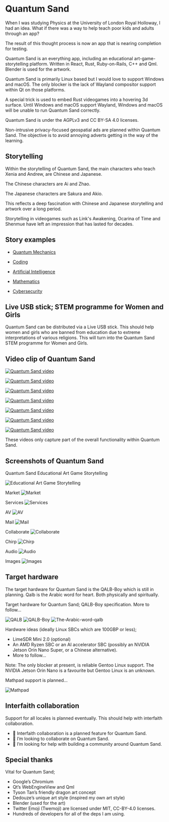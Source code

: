 # Quantum Sand

When I was studying Physics at the University of London Royal Holloway, I had an idea. What if there was a way to help teach poor kids and adults through an app?

The result of this thought process is now an app that is nearing completion for testing.

Quantum Sand is an everything app, including an educational art-game-storytelling platform. Written in React, Rust, Ruby-on-Rails, C++ and Qml. Blender is used for the artwork.

Quantum Sand is primarily Linux based but I would love to support Windows and macOS. The only blocker is the lack of Wayland compositor support within Qt on those platforms.

A special trick is used to embed Rust videogames into a hovering 3d surface. Until Windows and macOS support Wayland, Windows and macOS will be unable to run Quantum Sand correctly.

Quantum Sand is under the AGPLv3 and CC BY-SA 4.0 licenses.

Non-intrusive privacy-focused geospatial ads are planned within Quantum Sand. The objective is to avoid annoying adverts getting in the way of the learning.

## Storytelling

Within the storytelling of Quantum Sand, the main characters who teach Xenia and Andrew, are Chinese and Japanese.

The Chinese characters are Ai and Zhao.

The Japanese characters are Sakura and Akio.

This reflects a deep fascination with Chinese and Japanese storytelling and artwork over a long period.

Storytelling in videogames such as Link's Awakening, Ocarina of Time and Shenmue have left an impression that has lasted for decades.

## Story examples

* [Quantum Mechanics](https://github.com/quantumsand/quantumsand/blob/main/quantumsand-story/0003.quantum-mechanics/0001.introduction-to-quantum-mechanics.md)

* [Coding](https://github.com/quantumsand/quantumsand/blob/main/quantumsand-story/0004.coding/0001.introduction-to-coding.md)

* [Artificial Intelligence](https://github.com/quantumsand/quantumsand/blob/main/quantumsand-story/0002.artificial-intelligence/0001.introduction-to-artificial-intelligence.md)

* [Mathematics](https://github.com/quantumsand/quantumsand/blob/main/quantumsand-story/0005.mathematics/0001.introduction-to-mathematics.md)

* [Cybersecurity](https://github.com/quantumsand/quantumsand/blob/main/quantumsand-story/0006.cybersecurity/0001.introduction-to-cybersecurity.md)

## Live USB stick; STEM programme for Women and Girls

Quantum Sand can be distributed via a Live USB stick. This should help women and girls who are banned from education due to extreme interpretations of various religions. This will turn into the Quantum Sand STEM programme for Women and Girls.

## Video clip of Quantum Sand

[![Quantum Sand video](https://img.youtube.com/vi/8nM9mLc6RTU/0.jpg)](https://www.youtube.com/watch?v=8nM9mLc6RTU)

[![Quantum Sand video](https://img.youtube.com/vi/quEPOkTBCWU/0.jpg)](https://www.youtube.com/watch?v=quEPOkTBCWU)

[![Quantum Sand video](https://img.youtube.com/vi/hljiBX9HST0/0.jpg)](https://www.youtube.com/watch?v=hljiBX9HST0)

[![Quantum Sand video](https://img.youtube.com/vi/-8MeAEXrqzk/0.jpg)](https://www.youtube.com/watch?v=-8MeAEXrqzk)

[![Quantum Sand video](https://img.youtube.com/vi/lsGfLNKV8t4/0.jpg)](https://www.youtube.com/watch?v=lsGfLNKV8t4)

[![Quantum Sand video](https://img.youtube.com/vi/YpqyFqB13g0/0.jpg)](https://www.youtube.com/watch?v=YpqyFqB13g0)

[![Quantum Sand video](https://img.youtube.com/vi/7M_ErOYtT0k/0.jpg)](https://www.youtube.com/watch?v=7M_ErOYtT0k)

These videos only capture part of the overall functionality within Quantum Sand.


## Screenshots of Quantum Sand

Quantum Sand Educational Art Game Storytelling

![Educational Art Game Storytelling](/img/20250810_quantumsand-screenshot.jpg)

Market
![Market](/img/Market.jpg)

Services
![Services](/img/Services.png)

AV
![AV](/img/AV.png)


Mail
![Mail](/img/Mail.png)


Collaborate
![Collaborate](/img/Collaborate.png)


Chirp
![Chirp](/img/Chirp.png)


Audio
![Audio](/img/Audio.png)


Images
![Images](/img/Images.png)


## Target hardware

The target hardware for Quantum Sand is the QALB-Boy which is still in planning. Qalb is the Arabic word for heart. Both physically and spiritually.

Target hardware for Quantum Sand; QALB-Boy specification. More to follow...

![QALB](img/qalb-heart.jpg)
![QALB-Boy](/img/qalb-boy-logo-colours.jpg)
![The-Arabic-word-qalb](/img/The-Arabic-word-qalb-means-heart-both-physically-and-spiritually.jpg)

Hardware ideas (ideally Linux SBCs which are 100GBP or less);

* LimeSDR Mini 2.0 (optional)
* An AMD Ryzen SBC or an AI accelerator SBC (possibly an NVIDIA Jetson Orin Nano Super, or a Chinese alternative).
* More to follow...

Note: The only blocker at present, is reliable Gentoo Linux support. The NVIDIA Jetson Orin Nano is a favourite but Gentoo Linux is an unknown.

Mathpad support is planned...

![Mathpad](img/Mathpad.jpg)

## Interfaith collaboration

Support for all locales is planned eventually. This should help with interfaith collaboration.

* 🤲 Interfaith collaboration is a planned feature for Quantum Sand.
* 👯 I’m looking to collaborate on Quantum Sand.
* 🤔 I’m looking for help with building a community around Quantum Sand.


## Special thanks

Vital for Quantum Sand;

* Google’s Chromium
* Qt’s WebEngineView and Qml
* Tyson Tan’s friendly dragon art concept
* Dedouze’s unique art style (inspired my own art style)
* Blender (used for the art)
* Twitter Emoji (Twemoji) are licensed under MIT, CC-BY-4.0 licenses.
* Hundreds of developers for all of the deps I am using.

